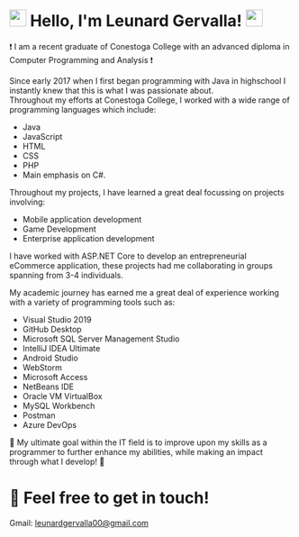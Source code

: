 # <img src="https://raw.githubusercontent.com/MartinHeinz/MartinHeinz/master/wave.gif" width="30px"> Hello, I'm Leunard Gervalla! <img src="https://raw.githubusercontent.com/MartinHeinz/MartinHeinz/master/wave.gif" width="30px">
❗ I am a recent graduate of Conestoga College with an advanced diploma in Computer Programming and Analysis ❗

Since early 2017 when I first began programming with Java in highschool I instantly knew that this is what I was passionate about.  
Throughout my efforts at Conestoga College, I worked with a wide range of programming languages which include:  
- Java  
- JavaScript  
- HTML  
- CSS  
- PHP   
- Main emphasis on C#.   

Throughout my projects, I have learned a great deal focussing on projects involving: 
- Mobile application development
- Game Development
- Enterprise application development

I have worked with ASP.NET Core to develop an entrepreneurial eCommerce application, these projects had me collaborating in groups spanning 
from 3-4 individuals.

My academic journey has earned me a great deal of experience working with a variety of programming tools such as: 
- Visual Studio 2019
- GitHub Desktop
- Microsoft SQL Server Management Studio
- IntelliJ IDEA Ultimate
- Android Studio
- WebStorm
- Microsoft Access
- NetBeans IDE 
- Oracle VM VirtualBox
- MySQL Workbench
- Postman
- Azure DevOps

🌟 My ultimate goal within the IT field is to improve upon my skills as a programmer to further enhance my abilities, while making an impact through what I develop! 🌟 

# 💬 Feel free to get in touch!  
Gmail: leunardgervalla00@gmail.com  
